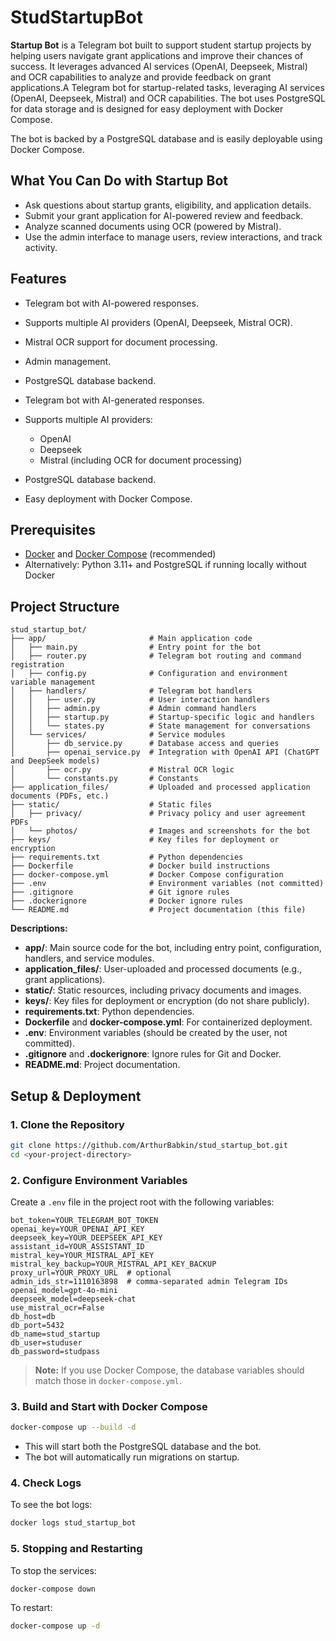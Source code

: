 # StudStartupBot

**Startup Bot** is a Telegram bot built to support student startup projects by helping users navigate grant applications and improve their chances of success. It leverages advanced AI services (OpenAI, Deepseek, Mistral) and OCR capabilities to analyze and provide feedback on grant applications.A Telegram bot for startup-related tasks, leveraging AI services (OpenAI, Deepseek, Mistral) and OCR capabilities. The bot uses PostgreSQL for data storage and is designed for easy deployment with Docker Compose.

The bot is backed by a PostgreSQL database and is easily deployable using Docker Compose.

## What You Can Do with Startup Bot

- Ask questions about startup grants, eligibility, and application details.
- Submit your grant application for AI-powered review and feedback.
- Analyze scanned documents using OCR (powered by Mistral).
- Use the admin interface to manage users, review interactions, and track activity.

## Features

- Telegram bot with AI-powered responses.
- Supports multiple AI providers (OpenAI, Deepseek, Mistral OCR).
- Mistral OCR support for document processing.
- Admin management.
- PostgreSQL database backend.
- Telegram bot with AI-generated responses.
- Supports multiple AI providers:

  - OpenAI
  - Deepseek
  - Mistral (including OCR for document processing)
- PostgreSQL database backend.
- Easy deployment with Docker Compose.

## Prerequisites

- [Docker](https://www.docker.com/) and [Docker Compose](https://docs.docker.com/compose/) (recommended)
- Alternatively: Python 3.11+ and PostgreSQL if running locally without Docker

## Project Structure

```text
stud_startup_bot/
├── app/                       # Main application code
│   ├── main.py                # Entry point for the bot
│   ├── router.py              # Telegram bot routing and command registration
│   ├── config.py              # Configuration and environment variable management
│   ├── handlers/              # Telegram bot handlers
│   │   ├── user.py            # User interaction handlers
│   │   ├── admin.py           # Admin command handlers
│   │   ├── startup.py         # Startup-specific logic and handlers
│   │   └── states.py          # State management for conversations
│   └── services/              # Service modules
│       ├── db_service.py      # Database access and queries
│       ├── openai_service.py  # Integration with OpenAI API (ChatGPT and DeepSeek models)
│       ├── ocr.py             # Mistral OCR logic
│       └── constants.py       # Constants
├── application_files/         # Uploaded and processed application documents (PDFs, etc.)
├── static/                    # Static files
│   ├── privacy/               # Privacy policy and user agreement PDFs
│   └── photos/                # Images and screenshots for the bot
├── keys/                      # Key files for deployment or encryption
├── requirements.txt           # Python dependencies
├── Dockerfile                 # Docker build instructions
├── docker-compose.yml         # Docker Compose configuration
├── .env                       # Environment variables (not committed)
├── .gitignore                 # Git ignore rules
├── .dockerignore              # Docker ignore rules
└── README.md                  # Project documentation (this file)
```

**Descriptions:**

- **app/**: Main source code for the bot, including entry point, configuration, handlers, and service modules.
- **application_files/**: User-uploaded and processed documents (e.g., grant applications).
- **static/**: Static resources, including privacy documents and images.
- **keys/**: Key files for deployment or encryption (do not share publicly).
- **requirements.txt**: Python dependencies.
- **Dockerfile** and **docker-compose.yml**: For containerized deployment.
- **.env**: Environment variables (should be created by the user, not committed).
- **.gitignore** and **.dockerignore**: Ignore rules for Git and Docker.
- **README.md**: Project documentation.

## Setup & Deployment

### 1. Clone the Repository

```bash
git clone https://github.com/ArthurBabkin/stud_startup_bot.git
cd <your-project-directory>
```

### 2. Configure Environment Variables

Create a `.env` file in the project root with the following variables:

```
bot_token=YOUR_TELEGRAM_BOT_TOKEN
openai_key=YOUR_OPENAI_API_KEY
deepseek_key=YOUR_DEEPSEEK_API_KEY
assistant_id=YOUR_ASSISTANT_ID
mistral_key=YOUR_MISTRAL_API_KEY
mistral_key_backup=YOUR_MISTRAL_API_KEY_BACKUP
proxy_url=YOUR_PROXY_URL  # optional
admin_ids_str=1110163898  # comma-separated admin Telegram IDs
openai_model=gpt-4o-mini
deepseek_model=deepseek-chat
use_mistral_ocr=False
db_host=db
db_port=5432
db_name=stud_startup
db_user=studuser
db_password=studpass
```

> **Note:** If you use Docker Compose, the database variables should match those in `docker-compose.yml`.

### 3. Build and Start with Docker Compose

```bash
docker-compose up --build -d
```

- This will start both the PostgreSQL database and the bot.
- The bot will automatically run migrations on startup.

### 4. Check Logs

To see the bot logs:

```bash
docker logs stud_startup_bot
```

### 5. Stopping and Restarting

To stop the services:

```bash
docker-compose down
```

To restart:

```bash
docker-compose up -d
```
